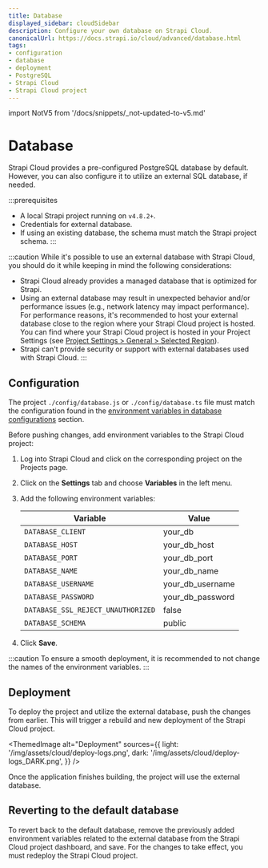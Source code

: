 ```yaml
---
title: Database
displayed_sidebar: cloudSidebar
description: Configure your own database on Strapi Cloud.
canonicalUrl: https://docs.strapi.io/cloud/advanced/database.html
tags:
- configuration
- database
- deployment
- PostgreSQL
- Strapi Cloud
- Strapi Cloud project
---
```


import NotV5 from '/docs/snippets/_not-updated-to-v5.md'

# Database

<NotV5/>

Strapi Cloud provides a pre-configured PostgreSQL database by default. However, you can also configure it to utilize an external SQL database, if needed.

:::prerequisites
- A local Strapi project running on `v4.8.2+`.
- Credentials for external database.
- If using an existing database, the schema must match the Strapi project schema.
:::

:::caution
While it's possible to use an external database with Strapi Cloud, you should do it while keeping in mind the following considerations:
- Strapi Cloud already provides a managed database that is optimized for Strapi.
- Using an external database may result in unexpected behavior and/or performance issues (e.g., network latency may impact performance). For performance reasons, it's recommended to host your external database close to the region where your Strapi Cloud project is hosted. You can find where your Strapi Cloud project is hosted in your Project Settings (see [Project Settings > General > Selected Region](/cloud/projects/settings#general)).
- Strapi can't provide security or support with external databases used with Strapi Cloud.
:::


## Configuration

The project `./config/database.js` or `./config/database.ts` file must match the configuration found in the [environment variables in database configurations](https://docs.strapi.io/dev-docs/configurations/database#environment-variables-in-database-configurations) section.

Before pushing changes, add environment variables to the Strapi Cloud project:

1.  Log into Strapi Cloud and click on the corresponding project on the Projects page.
2.  Click on the **Settings** tab and choose **Variables** in the left menu.
3.  Add the following environment variables:

    | Variable                           | Value            |
    | ---------------------------------- | ---------------- |
    | `DATABASE_CLIENT`                  | your_db          |
    | `DATABASE_HOST`                    | your_db_host     |
    | `DATABASE_PORT`                    | your_db_port     |
    | `DATABASE_NAME`                    | your_db_name     |
    | `DATABASE_USERNAME`                | your_db_username |
    | `DATABASE_PASSWORD`                | your_db_password |
    | `DATABASE_SSL_REJECT_UNAUTHORIZED` | false            |
    | `DATABASE_SCHEMA`                  | public           |

4.  Click **Save**.

:::caution
To ensure a smooth deployment, it is recommended to not change the names of the environment variables.
:::

## Deployment

To deploy the project and utilize the external database, push the changes from earlier. This will trigger a rebuild and new deployment of the Strapi Cloud project.

<ThemedImage
  alt="Deployment"
  sources={{
    light: '/img/assets/cloud/deploy-logs.png',
    dark: '/img/assets/cloud/deploy-logs_DARK.png',
  }}
/>

Once the application finishes building, the project will use the external database.

## Reverting to the default database

To revert back to the default database, remove the previously added environment variables related to the external database from the Strapi Cloud project dashboard, and save. For the changes to take effect, you must redeploy the Strapi Cloud project.
